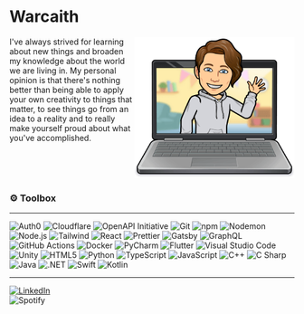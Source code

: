 <span>
    <h1>Warcaith</h1>
</span>

<img align="right" height=250 alt="Bitmoji" src="resources/bitmoji.png">

<p>
   I've always strived for learning about new things and broaden my knowledge about the world we are living in. My personal opinion is that there's nothing better than being able to apply your own creativity to things that matter, to see things go from an idea to a reality and to really make yourself proud about what you've accomplished.
</p>

<br><br><br>

<h3>⚙️ Toolbox</h3>

<hr>

<p>  
    <img alt="Auth0" src="https://img.shields.io/badge/-Auth0-EB5424?style=flat-square&logo=auth0&logoColor=white" />
    <img alt="Cloudflare" src="https://img.shields.io/badge/-Cloudflare-F38020?style=flat-square&logo=cloudflare&logoColor=white" />
    <img alt="OpenAPI Initiative" src="https://img.shields.io/badge/-OpenAPI_Initiative-6BA539?style=flat-square&logo=openapi-initiative&logoColor=white" />
    <img alt="Git" src="https://img.shields.io/badge/-Git-F05032?style=flat-square&logo=git&logoColor=white" />
    <img alt="npm" src="https://img.shields.io/badge/-npm-CB3837?style=flat-square&logo=npm&logoColor=white" />
    <img alt="Nodemon" src="https://img.shields.io/badge/-Nodemon-9BDC7D?style=flat-square&logo=nodemon&logoColor=black&" /> 
    <img alt="Node.js" src="https://img.shields.io/badge/-Node.js-339933?style=flat-square&logo=node.js&logoColor=white" />
    <img alt="Tailwind" src="https://img.shields.io/badge/-Tailwind-38B2AC?style=flat-square&logo=tailwind-css&logoColor=white" />
    <img alt="React" src="https://img.shields.io/badge/-React-45B8D8?style=flat-square&logo=react&logoColor=white" />
    <img alt="Prettier" src="https://img.shields.io/badge/-Prettier-F7B93E?style=flat-square&logo=prettier&logoColor=black" />
    <img alt="Gatsby" src="https://img.shields.io/badge/-Gatsby-663399?style=flat-square&logo=gatsby&logoColor=white" />
    <img alt="GraphQL" src="https://img.shields.io/badge/-GraphQL-E10098?style=flat-square&logo=graphql&logoColor=white" />
    <img alt="GitHub Actions" src="https://img.shields.io/badge/-Github_Actions-2088FF?style=flat-square&logo=github-actions&logoColor=white" />
    <img alt="Docker" src="https://img.shields.io/badge/-Docker-46A2F1?style=flat-square&logo=docker&logoColor=white" />
    <img alt="PyCharm" src="https://img.shields.io/badge/-PyCharm-000000?style=flat-square&logo=pycharm&logoColor=white" />
    <img alt="Flutter" src="https://img.shields.io/badge/-Flutter-02569B?style=flat-square&logo=flutter&logoColor=white" />
    <img alt="Visual Studio Code" src="https://img.shields.io/badge/-Visual_Studio_Code-007ACC?style=flat-square&logo=visual-studio-code&logoColor=white" />
    <img alt="Unity" src="https://img.shields.io/badge/-Unity-000000?style=flat-square&logo=unity&logoColor=white" />
    <img alt="HTML5" src="https://img.shields.io/badge/-HTML5-E34F26?style=flat-square&logo=html5&logoColor=white" />
    <img alt="Python" src="https://img.shields.io/badge/-Python-3776AB?style=flat-square&logo=python&logoColor=white" />
    <img alt="TypeScript" src="https://img.shields.io/badge/-TypeScript-007ACC?style=flat-square&logo=typescript&logoColor=white" />
    <img alt="JavaScript" src="https://img.shields.io/badge/-JavaScript-F7DF1E?style=flat-square&logo=javascript&logoColor=black" />
    <img alt="C++" src="https://img.shields.io/badge/-C++-00599C?style=flat-square&logo=c%2B%2B&logoColor=white" />
    <img alt="C Sharp" src="https://img.shields.io/badge/-C_Sharp-239120?style=flat-square&logo=c-sharp&logoColor=white" />    
    <img alt="Java" src="https://img.shields.io/badge/-Java-007396?style=flat-square&logo=java&logoColor=white" />
    <img alt=".NET" src="https://img.shields.io/badge/-.NET-512BD4?style=flat-square&logo=.net&logoColor=white" />
    <img alt="Swift" src="https://img.shields.io/badge/-Swift-FA7343?style=flat-square&logo=swift&logoColor=white" />
    <img alt="Kotlin" src="https://img.shields.io/badge/-Kotlin-0095D5?style=flat-square&logo=kotlin&logoColor=white" />
</p>

<hr>

<a href="https://www.linkedin.com/in/fredrik-karlsson-9b3aa8139/"><img alt="LinkedIn" src="https://img.shields.io/badge/LinkedIn-%230077B5.svg?&logo=linkedin&logoColor=white"></a>   
<img alt="Spotify" src="https://img.shields.io/badge/Listened%20to:-Diluted%20by%20Slipknot-191414?logo=spotify&labelColor=1DB954&logoColor=white">
